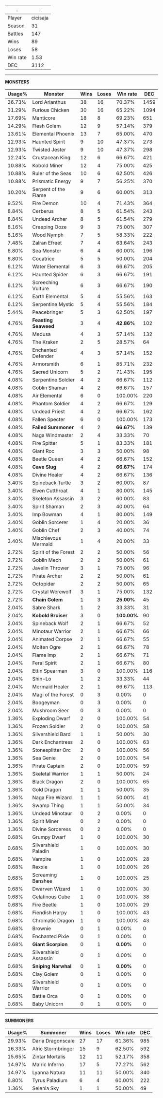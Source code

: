 .|.
|-|-
Player|cicisaja
Season|31
Battles|147
Wins|89
Loses|58
Win rate|1.53
DEC|3112

---
**MONSTERS**

Usage%|Monster|Wins|Loses|Win rate|DEC|
-|-|-|-|-|-|
36.73%|Lord Arianthus|38|16|70.37%|1459|
31.29%|Furious Chicken|30|16|65.22%|1094|
17.69%|Manticore|18|8|69.23%|651|
14.29%|Flesh Golem|12|9|57.14%|379|
13.61%|Elemental Phoenix|13|7|65.00%|470|
12.93%|Haunted Spirit|9|10|47.37%|273|
12.93%|Twisted Jester|9|10|47.37%|298|
12.24%|Crustacean King|12|6|66.67%|421|
10.88%|Kobold Miner|12|4|75.00%|425|
10.88%|Ruler of the Seas|10|6|62.50%|426|
10.88%|Prismatic Energy|9|7|56.25%|370|
10.20%|Serpent of the Flame|9|6|60.00%|313|
9.52%|Fire Demon|10|4|71.43%|364|
8.84%|Cerberus|8|5|61.54%|243|
8.84%|Undead Archer|8|5|61.54%|279|
8.16%|Creeping Ooze|9|3|75.00%|307|
8.16%|Wood Nymph|7|5|58.33%|222|
7.48%|Zalran Efreet|7|4|63.64%|243|
6.80%|Sea Monster|6|4|60.00%|196|
6.80%|Cocatrice|5|5|50.00%|204|
6.12%|Water Elemental|6|3|66.67%|205|
6.12%|Haunted Spider|6|3|66.67%|191|
6.12%|Screeching Vulture|6|3|66.67%|190|
6.12%|Earth Elemental|5|4|55.56%|163|
6.12%|Serpentine Mystic|5|4|55.56%|184|
5.44%|Peacebringer|5|3|62.50%|197|
4.76%|**Feasting Seaweed**|3|4|**42.86%**|102|
4.76%|Medusa|4|3|57.14%|132|
4.76%|The Kraken|2|5|28.57%|64|
4.76%|Enchanted Defender|4|3|57.14%|152|
4.76%|Armorsmith|6|1|85.71%|232|
4.76%|Sacred Unicorn|5|2|71.43%|195|
4.08%|Serpentine Soldier|4|2|66.67%|112|
4.08%|Goblin Shaman|4|2|66.67%|157|
4.08%|Air Elemental|6|0|100.00%|220|
4.08%|Phantom Soldier|4|2|66.67%|129|
4.08%|Undead Priest|4|2|66.67%|162|
4.08%|Fallen Specter|6|0|100.00%|173|
4.08%|**Failed Summoner**|4|2|**66.67%**|139|
4.08%|Naga Windmaster|2|4|33.33%|70|
4.08%|Fire Spitter|5|1|83.33%|181|
4.08%|Giant Roc|3|3|50.00%|98|
4.08%|Beetle Queen|4|2|66.67%|152|
4.08%|**Cave Slug**|4|2|**66.67%**|174|
4.08%|Divine Healer|4|2|66.67%|136|
3.40%|Spineback Turtle|3|2|60.00%|87|
3.40%|Elven Cutthroat|4|1|80.00%|145|
3.40%|Skeleton Assassin|3|2|60.00%|83|
3.40%|Spirit Shaman|2|3|40.00%|64|
3.40%|Imp Bowman|4|1|80.00%|149|
3.40%|Goblin Sorcerer|1|4|20.00%|36|
3.40%|Goblin Chef|2|3|40.00%|74|
3.40%|Mischievous Mermaid|1|4|20.00%|33|
2.72%|Spirit of the Forest|2|2|50.00%|56|
2.72%|Goblin Mech|2|2|50.00%|61|
2.72%|Javelin Thrower|3|1|75.00%|96|
2.72%|Pirate Archer|2|2|50.00%|61|
2.72%|Octopider|2|2|50.00%|65|
2.72%|Crystal Werewolf|3|1|75.00%|132|
2.72%|**Chain Golem**|1|3|**25.00%**|45|
2.04%|Sabre Shark|1|2|33.33%|31|
2.04%|**Kobold Bruiser**|3|0|**100.00%**|90|
2.04%|Spineback Wolf|2|1|66.67%|52|
2.04%|Minotaur Warrior|2|1|66.67%|66|
2.04%|Animated Corpse|2|1|66.67%|55|
2.04%|Molten Ogre|2|1|66.67%|78|
2.04%|Flame Imp|2|1|66.67%|71|
2.04%|Feral Spirit|2|1|66.67%|80|
2.04%|Ettin Spearman|3|0|100.00%|116|
2.04%|Shin-Lo|1|2|33.33%|44|
2.04%|Mermaid Healer|2|1|66.67%|113|
2.04%|Magi of the Forest|0|3|0.00%|0|
2.04%|Boogeyman|0|3|0.00%|0|
2.04%|Mushroom Seer|0|3|0.00%|0|
1.36%|Exploding Dwarf|2|0|100.00%|54|
1.36%|Frozen Soldier|2|0|100.00%|58|
1.36%|Silvershield Bard|1|1|50.00%|30|
1.36%|Dark Enchantress|2|0|100.00%|63|
1.36%|Stonesplitter Orc|2|0|100.00%|56|
1.36%|Sea Genie|2|0|100.00%|54|
1.36%|Pirate Captain|2|0|100.00%|59|
1.36%|Skeletal Warrior|1|1|50.00%|24|
1.36%|Black Dragon|2|0|100.00%|65|
1.36%|Gold Dragon|1|1|50.00%|35|
1.36%|Naga Fire Wizard|1|1|50.00%|41|
1.36%|Swamp Thing|1|1|50.00%|34|
1.36%|Undead Minotaur|0|2|0.00%|0|
1.36%|Spirit Miner|0|2|0.00%|0|
1.36%|Divine Sorceress|0|2|0.00%|0|
0.68%|Grumpy Dwarf|1|0|100.00%|30|
0.68%|Silvershield Paladin|1|0|100.00%|30|
0.68%|Vampire|1|0|100.00%|28|
0.68%|Rexxie|1|0|100.00%|26|
0.68%|Screaming Banshee|1|0|100.00%|25|
0.68%|Dwarven Wizard|1|0|100.00%|30|
0.68%|Gelatinous Cube|1|0|100.00%|38|
0.68%|Fire Beetle|1|0|100.00%|29|
0.68%|Fiendish Harpy|1|0|100.00%|43|
0.68%|Chromatic Dragon|1|0|100.00%|43|
0.68%|Brownie|0|1|0.00%|0|
0.68%|Enchanted Pixie|0|1|0.00%|0|
0.68%|**Giant Scorpion**|0|1|**0.00%**|0|
0.68%|Silvershield Assassin|0|1|0.00%|0|
0.68%|**Sniping Narwhal**|0|1|**0.00%**|0|
0.68%|Clay Golem|0|1|0.00%|0|
0.68%|Silvershield Warrior|0|1|0.00%|0|
0.68%|Battle Orca|0|1|0.00%|0|
0.68%|Baby Unicorn|0|1|0.00%|0|

---
**SUMMONERS**

Usage%|Summoner|Wins|Loses|Win rate|DEC|
-|-|-|-|-|-|
29.93%|Daria Dragonscale|27|17|61.36%|985|
16.33%|Alric Stormbringer|15|9|62.50%|592|
15.65%|Zintar Mortalis|12|11|52.17%|358|
14.97%|Malric Inferno|17|5|77.27%|562|
14.97%|Lyanna Natura|11|11|50.00%|340|
6.80%|Tyrus Paladium|6|4|60.00%|222|
1.36%|Selenia Sky|1|1|50.00%|49|
